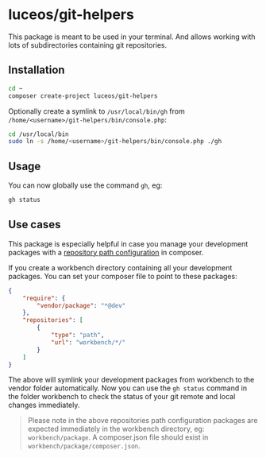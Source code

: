 # luceos/git-helpers

This package is meant to be used in your terminal. And allows
working with lots of subdirectories containing git repositories.

## Installation

```bash
cd ~
composer create-project luceos/git-helpers
```

Optionally create a symlink to `/usr/local/bin/gh` from `/home/<username>/git-helpers/bin/console.php`:

```bash
cd /usr/local/bin
sudo ln -s /home/<username>/git-helpers/bin/console.php ./gh
```
## Usage

You can now globally use the command `gh`, eg:

```bash
gh status
```

## Use cases

This package is especially helpful in case you manage your development packages
with a [repository path configuration](https://getcomposer.org/doc/05-repositories.md#path) in composer.

If you create a workbench directory containing all your development packages. You can
set your composer file to point to these packages:

```json
{
    "require": {
        "vendor/package": "*@dev"
    },
    "repositories": [
        {
            "type": "path",
            "url": "workbench/*/"
        }
    ]
}
```
The above will symlink your development packages from workbench to the vendor folder
automatically. Now you can use the `gh status` command in the folder workbench to 
check the status of your git remote and local changes immediately.

> Please note in the above repositories path configuration packages are expected immediately in the workbench directory, eg: `workbench/package`. A composer.json file should exist in `workbench/package/composer.json`.